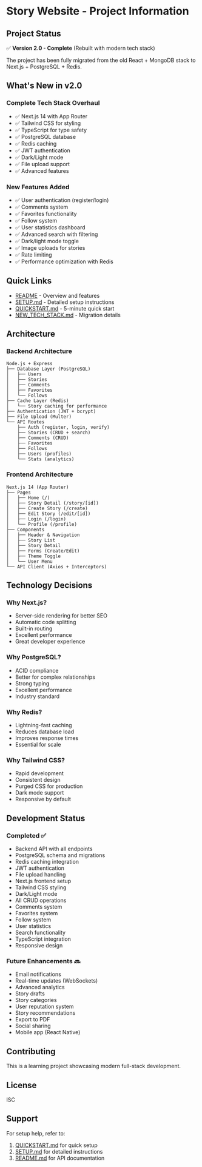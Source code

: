 # Story Website - Project Information

## Project Status

✅ **Version 2.0 - Complete** (Rebuilt with modern tech stack)

The project has been fully migrated from the old React + MongoDB stack to Next.js + PostgreSQL + Redis.

## What's New in v2.0

### Complete Tech Stack Overhaul
- ✅ Next.js 14 with App Router
- ✅ Tailwind CSS for styling
- ✅ TypeScript for type safety
- ✅ PostgreSQL database
- ✅ Redis caching
- ✅ JWT authentication
- ✅ Dark/Light mode
- ✅ File upload support
- ✅ Advanced features

### New Features Added
- ✅ User authentication (register/login)
- ✅ Comments system
- ✅ Favorites functionality
- ✅ Follow system
- ✅ User statistics dashboard
- ✅ Advanced search with filtering
- ✅ Dark/light mode toggle
- ✅ Image uploads for stories
- ✅ Rate limiting
- ✅ Performance optimization with Redis

## Quick Links

- [README](README.md) - Overview and features
- [SETUP.md](SETUP.md) - Detailed setup instructions
- [QUICKSTART.md](QUICKSTART.md) - 5-minute quick start
- [NEW_TECH_STACK.md](NEW_TECH_STACK.md) - Migration details

## Architecture

### Backend Architecture
```
Node.js + Express
├── Database Layer (PostgreSQL)
│   ├── Users
│   ├── Stories
│   ├── Comments
│   ├── Favorites
│   └── Follows
├── Cache Layer (Redis)
│   └── Story caching for performance
├── Authentication (JWT + bcrypt)
├── File Upload (Multer)
└── API Routes
    ├── Auth (register, login, verify)
    ├── Stories (CRUD + search)
    ├── Comments (CRUD)
    ├── Favorites
    ├── Follows
    ├── Users (profiles)
    └── Stats (analytics)
```

### Frontend Architecture
```
Next.js 14 (App Router)
├── Pages
│   ├── Home (/)
│   ├── Story Detail (/story/[id])
│   ├── Create Story (/create)
│   ├── Edit Story (/edit/[id])
│   ├── Login (/login)
│   └── Profile (/profile)
├── Components
│   ├── Header & Navigation
│   ├── Story List
│   ├── Story Detail
│   ├── Forms (Create/Edit)
│   ├── Theme Toggle
│   └── User Menu
└── API Client (Axios + Interceptors)
```

## Technology Decisions

### Why Next.js?
- Server-side rendering for better SEO
- Automatic code splitting
- Built-in routing
- Excellent performance
- Great developer experience

### Why PostgreSQL?
- ACID compliance
- Better for complex relationships
- Strong typing
- Excellent performance
- Industry standard

### Why Redis?
- Lightning-fast caching
- Reduces database load
- Improves response times
- Essential for scale

### Why Tailwind CSS?
- Rapid development
- Consistent design
- Purged CSS for production
- Dark mode support
- Responsive by default

## Development Status

### Completed ✅
- Backend API with all endpoints
- PostgreSQL schema and migrations
- Redis caching integration
- JWT authentication
- File upload handling
- Next.js frontend setup
- Tailwind CSS styling
- Dark/Light mode
- All CRUD operations
- Comments system
- Favorites system
- Follow system
- User statistics
- Search functionality
- TypeScript integration
- Responsive design

### Future Enhancements 🔜
- Email notifications
- Real-time updates (WebSockets)
- Advanced analytics
- Story drafts
- Story categories
- User reputation system
- Story recommendations
- Export to PDF
- Social sharing
- Mobile app (React Native)

## Contributing

This is a learning project showcasing modern full-stack development.

## License

ISC

## Support

For setup help, refer to:
1. [QUICKSTART.md](QUICKSTART.md) for quick setup
2. [SETUP.md](SETUP.md) for detailed instructions
3. [README.md](README.md) for API documentation
